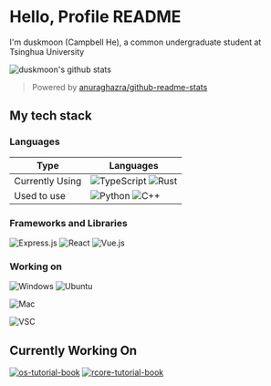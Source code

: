 # Hello, Profile README

I'm duskmoon (Campbell He), a common undergraduate student at Tsinghua University

![duskmoon's github stats](https://github-readme-stats.duskmoon.vercel.app/api?username=duskmoon314&theme=tokyonight&show_icons=true)

> Powered by [anuraghazra/github-readme-stats](https://github.com/anuraghazra/github-readme-stats)

## My tech stack

### Languages

| Type | Languages |
|-|-|
| Currently Using | ![TypeScript](https://img.shields.io/badge/TypeScript-007ACC?style=for-the-badge&logo=typescript&logoColor=white) ![Rust](https://img.shields.io/badge/Rust-000000?style=for-the-badge&logo=rust&logoColor=white) |
| Used to use | ![Python](https://img.shields.io/badge/Python-3776AB?style=for-the-badge&logo=python&logoColor=white) ![C++](https://img.shields.io/badge/C%2B%2B-00599C?style=for-the-badge&logo=c%2B%2B&logoColor=white) |

### Frameworks and Libraries

![Express.js](https://img.shields.io/badge/Express.js-000000?style=for-the-badge&logo=express&logoColor=white) ![React](https://img.shields.io/badge/React-20232A?style=for-the-badge&logo=react&logoColor=61DAFB) ![Vue.js](https://img.shields.io/badge/Vue.js-35495E?style=for-the-badge&logo=vuedotjs&logoColor=4FC08D)

### Working on

![Windows](https://img.shields.io/badge/Windows-0078D6?style=for-the-badge&logo=windows&logoColor=white) ![Ubuntu](https://img.shields.io/badge/Ubuntu(wsl)-E95420?style=for-the-badge&logo=ubuntu&logoColor=white)

![Mac](https://img.shields.io/badge/mac%20os%20(M1)-000000?style=for-the-badge&logo=apple&logoColor=white)

![VSC](https://img.shields.io/badge/Visual_Studio_Code-0078D4?style=for-the-badge&logo=visual%20studio%20code&logoColor=white)

## Currently Working On

[![os-tutorial-book](https://github-readme-stats.duskmoon.vercel.app/api/pin/?username=duskmoon314&repo=os-tutorial-book-2021Autumn)](https://github.com/duskmoon314/os-tutorial-book-2021Autumn) [![rcore-tutorial-book](https://github-readme-stats.duskmoon.vercel.app/api/pin/?username=duskmoon314&repo=rCore-Tutorial-Book-2021Autumn)](https://github.com/duskmoon314/rCore-Tutorial-Book-2021Autumn)
